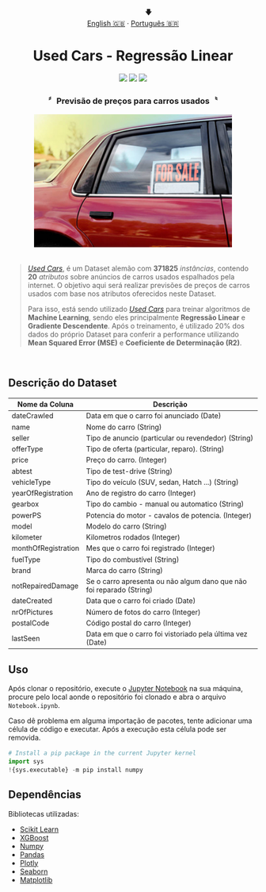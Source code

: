 <p align="center"></p>
<p align="center">
  <span>&nbsp;&nbsp;&nbsp;&nbsp;&nbsp;&nbsp;&nbsp;&nbsp;&nbsp;&nbsp;&nbsp;&nbsp;&nbsp;&nbsp;&nbsp;&nbsp;🡇</span>
  <br>
  <a href="../README.md">English 🇬🇧</a>
  ·
  <a href="#">Português  🇧🇷</a>
</p>

# <div align="center"> Used Cars - Regressão Linear </div>

<div style="display: inline_block" align="center">
  <img src="https://img.shields.io/github/last-commit/ving-developer/UsedCars-LinearRegression?style=flat&logo=github"/>
  <img src="https://img.shields.io/github/stars/ving-developer?logo=github&color=yellow"/>
  <a href="https://www.linkedin.com/in/henrique-barros-7b1812209/">
    <img src="https://img.shields.io/badge/Linkedin-Henrique%20Barros-blue?style=flat&logo=linkedin"/>
  </a>
</div>

### <div align="center"> 〞Previsão de preços para carros usados〝</div>
<div align="center">
  <img width="400" src="..\assets\dataset-thumbnail.jpg" alt="Used Cars" href ="https://www.kaggle.com/datasets/thedevastator/uncovering-factors-that-affect-used-car-prices"/>
  <br>
  <br>
</div>

> *[Used Cars](https://www.kaggle.com/datasets/thedevastator/uncovering-factors-that-affect-used-car-prices)*, é um Dataset alemão com **371825** *instâncias*, contendo **20** *atributos* sobre anúncios de carros usados espalhados pela internet. O objetivo aqui será realizar previsões de preços de carros usados com base nos atributos oferecidos neste Dataset.
>
> Para isso, está sendo utilizado *[Used Cars](https://www.kaggle.com/datasets/thedevastator/uncovering-factors-that-affect-used-car-prices)* para treinar algoritmos de **Machine Learning**, sendo eles principalmente **Regressão Linear** e **Gradiente Descendente**. Após o treinamento, é utilizado 20% dos dados do próprio Dataset para conferir a performance utilizando **Mean Squared Error (MSE)** e **Coeficiente de Determinação (R2)**.

<br>

## Descrição do Dataset

| Nome da Coluna        | Descrição                                                               |
|-------------------|----------------------------------------------------------------------------|
| dateCrawled       | Data em que o carro foi anunciado (Date)                                           |
| name              | Nome do carro (String)                                                  |
| seller            | Tipo de anuncio (particular ou revendedor) (String)                               |
| offerType         | Tipo de oferta (particular, reparo). (String)                         |
| price             | Preço do carro. (Integer)                                              |
| abtest            | Tipo de test-drive (String)                                 |
| vehicleType       | Tipo  do veículo (SUV, sedan, Hatch ...) (String)                         |
| yearOfRegistration| Ano de registro do carro (Integer)                                     |
| gearbox           | Tipo do cambio - manual ou automatico (String)                           |
| powerPS           | Potencia do motor - cavalos de potencia. (Integer)                                          |
| model             | Modelo do carro (String)                                                 |
| kilometer         | Kilometros rodados (Integer)                              |
| monthOfRegistration | Mes que o carro foi registrado (Integer)                                   |
| fuelType          | Tipo do combustível (String)                        |
| brand             | Marca do carro (String)                                                 |
| notRepairedDamage | Se o carro apresenta ou não algum dano que não foi reparado (String) |
| dateCreated       | Data que o carro foi criado (Date)                                           |
| nrOfPictures      | Número de fotos do carro (Integer)                                   |
| postalCode        | Código postal do carro (Integer)                                          |
| lastSeen          | Data em que o carro foi vistoriado pela última vez (Date)                                         |

## Uso

Após clonar o repositório, execute o [Jupyter Notebook](https://jupyter.org/) na sua máquina, procure pelo local aonde o repositório foi clonado e abra o arquivo `Notebook.ipynb`.

Caso dê problema em alguma importação de pacotes, tente adicionar uma célula de código e executar. Após a execução esta célula pode ser removida.

```python
# Install a pip package in the current Jupyter kernel
import sys
!{sys.executable} -m pip install numpy
 ```

 ## Dependências
 
 Bibliotecas utilizadas:
 * [Scikit Learn](https://scikit-learn.org/stable/supervised_learning.html#supervised-learning)
 * [XGBoost](https://xgboost.readthedocs.io/en/stable/)
 * [Numpy](https://numpy.org/doc/stable/user/absolute_beginners.html)
 * [Pandas](https://pandas.pydata.org/docs/getting_started/index.html#getting-started)
 * [Plotly](https://plotly.com/python-api-reference/)
 * [Seaborn](https://seaborn.pydata.org/api.html)
 * [Matplotlib](https://matplotlib.org/stable/index.html)